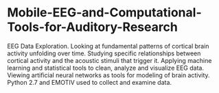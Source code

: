 # Mobile-EEG-and-Computational-Tools-for-Auditory-Research
EEG Data Exploration. Looking at fundamental patterns of cortical brain activity unfolding over time. Studying specific relationships between cortical activity and the acoustic stimuli that trigger it. Applying machine learning and statistical tools to clean, analyze and visualize EEG data. Viewing artificial neural networks as tools for modeling of brain activity. Python 2.7 and EMOTIV used to collect and examine data.
